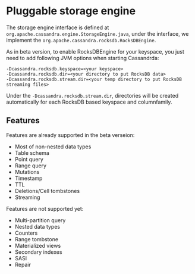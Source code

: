 # Pluggable storage engine

The storage engine interface is defined at <code>org.apache.cassandra.engine.StorageEngine.java</code>,
under the interface, we implement the <code>org.apache.cassandra.rocksdb.RocksDBEngine</code>.

As in beta version, to enable RocksDBEngine for your keyspace, you just need to add following JVM options
when starting Cassandrda:
```
-Dcassandra.rocksdb.keyspace=<your keyspace>
-Dcassandra.rocksdb.dir=<your directory to put RocksDB data>
-Dcassandra.rocksdb.stream.dir=<your temp directory to put RocksDB streaming files>
```
Under the ```-Dcassandra.rocksdb.stream.dir```, directories will be created automatically for each RocksDB
based keyspace and columnfamily.

## Features

Features are already supported in the beta verseion:
* Most of non-nested data types
* Table schema
* Point query
* Range query
* Mutations
* Timestamp
* TTL
* Deletions/Cell tombstones
* Streaming

Features are not supported yet:

* Multi-partition query
* Nested data types
* Counters
* Range tombstone
* Materialized views
* Secondary indexes
* SASI
* Repair


 
